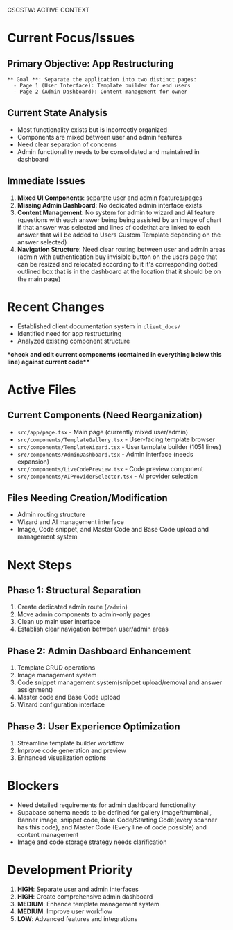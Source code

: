 CSCSTW: ACTIVE CONTEXT

# Current Focus/Issues

## Primary Objective: App Restructuring

    ** Goal **: Separate the application into two distinct pages:
      - Page 1 (User Interface): Template builder for end users
      - Page 2 (Admin Dashboard): Content management for owner

## Current State Analysis

- Most functionality exists but is incorrectly organized
- Components are mixed between user and admin features
- Need clear separation of concerns
- Admin functionality needs to be consolidated and maintained in dashboard

## Immediate Issues

1. **Mixed UI Components**: separate user and admin features/pages
2. **Missing Admin Dashboard**: No dedicated admin interface exists
3. **Content Management**: No system for admin to wizard and AI feature (questions with each answer being being assisted by an image of chart if that answer was selected and lines of codethat are linked to each answer that will be added to Users Custom Template depending on the answer selected)
4. **Navigation Structure**: Need clear routing between user and admin areas (admin with authentication buy invisible button on the users page that can be resized and relocated according to it it's corresponding dotted outlined box that is in the dashboard at the location that it should be on the main page)

# Recent Changes

- Established client documentation system in `client_docs/`
- Identified need for app restructuring
- Analyzed existing component structure

**\***check and edit current components (contained in everything below this line) against current code**\*\***

# Active Files

## Current Components (Need Reorganization)

- `src/app/page.tsx` - Main page (currently mixed user/admin)
- `src/components/TemplateGallery.tsx` - User-facing template browser
- `src/components/TemplateWizard.tsx` - User template builder (1051 lines)
- `src/components/AdminDashboard.tsx` - Admin interface (needs expansion)
- `src/components/LiveCodePreview.tsx` - Code preview component
- `src/components/AIProviderSelector.tsx` - AI provider selection

## Files Needing Creation/Modification

- Admin routing structure
- Wizard and AI management interface
- Image, Code snippet, and Master Code and Base Code upload and management system

# Next Steps

## Phase 1: Structural Separation

1. Create dedicated admin route (`/admin`)
2. Move admin components to admin-only pages
3. Clean up main user interface
4. Establish clear navigation between user/admin areas

## Phase 2: Admin Dashboard Enhancement

1. Template CRUD operations
2. Image management system
3. Code snippet management system(snippet upload/removal and answer assignment)
4. Master code and Base Code upload
5. Wizard configuration interface

## Phase 3: User Experience Optimization

1. Streamline template builder workflow
2. Improve code generation and preview
3. Enhanced visualization options

# Blockers

- Need detailed requirements for admin dashboard functionality
- Supabase schema needs to be defined for gallery image/thumbnail, Banner image, snippet code, Base Code/Starting Code(every scanner has this code), and Master Code (Every line of code possible) and content management
- Image and code storage strategy needs clarification

# Development Priority

1. **HIGH**: Separate user and admin interfaces
2. **HIGH**: Create comprehensive admin dashboard
3. **MEDIUM**: Enhance template management system
4. **MEDIUM**: Improve user workflow
5. **LOW**: Advanced features and integrations
